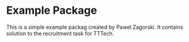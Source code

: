# Example Package

This is a simple example packag created by Pawel Zagorski. It contains solution to the recruitment task for TTTech.
